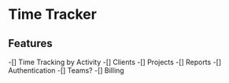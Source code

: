 # Time Tracker

## Features

-[] Time Tracking by Activity
-[] Clients
-[] Projects
-[] Reports
-[] Authentication
-[] Teams? 
-[] Billing